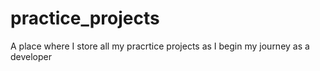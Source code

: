 # practice_projects
A place where I store all my pracrtice projects as I begin my journey as a developer
